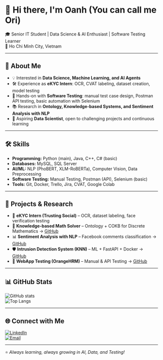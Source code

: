 # 👋 Hi there, I'm Oanh  (You can call me Ori)

🎓 Senior IT Student | Data Science & AI Enthusiast | Software Testing Learner  
📍 Ho Chi Minh City, Vietnam  

---

## 🔎 About Me
- 💡 Interested in **Data Science, Machine Learning, and AI Agents**  
- 🛠 Experience as **eKYC Intern**: OCR, CVAT labeling, dataset creation, model testing  
- 🧪 Hands-on with **Software Testing**: manual test case design, Postman API testing, basic automation with Selenium  
- 📚 Research in **Ontology, Knowledge-based Systems, and Sentiment Analysis with NLP**  
- 🚀 Aspiring **Data Scientist**, open to challenging projects and continuous learning  

---

## 🛠 Skills
- **Programming:** Python (main), Java, C++, C# (basic)  
- **Databases:** MySQL, SQL Server  
- **AI/ML:** NLP (PhoBERT, XLM-RoBERTa), Computer Vision, Data Preprocessing  
- **Software Testing:** Manual Testing, Postman (API), Selenium (basic)  
- **Tools:** Git, Docker, Trello, Jira, CVAT, Google Colab  

---

## 📂 Projects & Research
- 🔐 **eKYC Intern (Trusting Social)** – OCR, dataset labeling, face verification testing  
- 🤖 **Knowledge-based Math Solver** – Ontology + COKB for Discrete Mathematics → [GitHub](https://github.com/oripham/nckh_2324)  
- 📊 **Sentiment Analysis with NLP** – Facebook comments classification → [GitHub](https://github.com/oripham/nckh_2425)  
- 🛡 **Intrusion Detection System (KNN)** – ML + FastAPI + Docker → [GitHub](https://github.com/oripham/knn-intrusion-detection)  
- 🧪 **WebApp Testing (OrangeHRM)** – Manual & API Testing → [GitHub](https://github.com/oripham/WebApp-Testing-OrangeHRM)  

---

## 📊 GitHub Stats
![GitHub stats](https://github-readme-stats.vercel.app/api?username=oripham&show_icons=true&theme=tokyonight)  
![Top Langs](https://github-readme-stats.vercel.app/api/top-langs/?username=oripham&layout=compact&theme=tokyonight)  

---

## 🌐 Connect with Me
[![LinkedIn](https://img.shields.io/badge/LinkedIn-Profile-blue?logo=linkedin)](https://www.linkedin.com/in/oanh-ph%E1%BA%A1m-899b30252/)  
[![Email](https://img.shields.io/badge/Email-Contact-red?logo=gmail)](mailto:opham414@gmail.com)  

---
⭐️ *Always learning, always growing in AI, Data, and Testing!*
